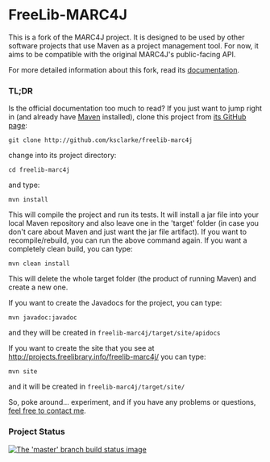 # FreeLib-MARC4J

This is a fork of the MARC4J project. It is designed to be used by other software projects that use Maven as a project management tool.  For now, it aims to be compatible with the original MARC4J's public-facing API.

For more detailed information about this fork, read its [documentation](http://projects.freelibrary.info/freelib-marc4j/).

### TL;DR

Is the official documentation too much to read?  If you just want to jump right in (and already have [Maven](http://maven.apache.org) installed), clone this project from [its GitHub page](http://github.com/ksclarke/freelib-marc4j):

    git clone http://github.com/ksclarke/freelib-marc4j

change into its project directory:

    cd freelib-marc4j

and type:

    mvn install

This will compile the project and run its tests.  It will install a jar file into your local Maven repository and also leave one in the 'target' folder (in case you don't care about Maven and just want the jar file artifact).  If you want to recompile/rebuild, you can run the above command again.  If you want a completely clean build, you can type:

    mvn clean install

This will delete the whole target folder (the product of running Maven) and create a new one.

If you want to create the Javadocs for the project, you can type:

    mvn javadoc:javadoc

and they will be created in `freelib-marc4j/target/site/apidocs`

If you want to create the site that you see at http://projects.freelibrary.info/freelib-marc4j/ you can type:

    mvn site
 
and it will be created in `freelib-marc4j/target/site/`

So, poke around... experiment, and if you have any problems or questions, [feel free to contact me](mailto:ksclarke@gmail.com).

### Project Status

[![The 'master' branch build status image](https://travis-ci.org/ksclarke/freelib-marc4j.png?branch=master)](https://travis-ci.org/ksclarke/freelib-marc4j)
